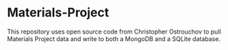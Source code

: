# Materials-Project
This repository uses open source code from Christopher Ostrouchov to pull Materials Project data and write to both a MongoDB and a SQLite database. 
